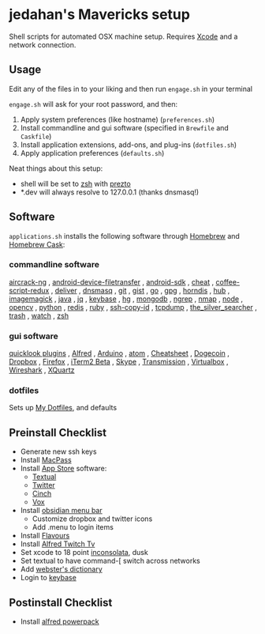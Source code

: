 # jedahan's Mavericks setup

Shell scripts for automated OSX machine setup. Requires [Xcode](https://developer.apple.com/downloads) and a network connection.

## Usage

Edit any of the files in to your liking and then run `engage.sh` in your terminal

`engage.sh` will ask for your root password, and then:

  1. Apply system preferences (like hostname) (`preferences.sh`)
  2. Install commandline and gui software (specified in `Brewfile` and `Caskfile`)
  3. Install application extensions, add-ons, and plug-ins (`dotfiles.sh`)
  4. Apply application preferences (`defaults.sh`)

Neat things about this setup:
 - shell will be set to [zsh](zsh.org) with [prezto](github.com/sorin-ionescu/prezto)
 - *.dev will always resolve to 127.0.0.1 (thanks dnsmasq!)

## Software

`applications.sh` installs the following software through [Homebrew](http://brew.sh) and [Homebrew Cask](https://github.com/phinze/homebrew-cask):

### commandline software

[aircrack-ng](aircrack-ng.org)
, [android-device-filetransfer](android.com/filetransfer)
, [android-sdk](developer.android.com/index.html)
, [cheat](github.com/chrisallenlane/cheat)
, [coffee-script-redux](http://michaelficarra.github.io/CoffeeScriptRedux)
, [deliver](github.com/gerhard/deliver)
, [dnsmasq](thekelleys.org.uk/dnsmasq/doc.html)
, [git](git-scm.com)
, [gist](github.com/defunkt/gist)
, [go](golang.org)
, [gpg](gnupg.org)
, [horndis](joshuawise.com/horndis)
, [hub](hub.github.com)
, [imagemagick](imagemagick.org)
, [java](java.com)
, [jq](stedolan.github.io/jq)
, [keybase](keybase.io)
, [hg](mercurial.selenic.com)
, [mongodb](mongodb.org)
, [ngrep](ngrep.sourceforge.net)
, [nmap](nmap.org)
, [node](nodejs.org)
, [opencv](opencv.org)
, [python](python.org)
, [redis](redis.io)
, [ruby](ruby-lang.org)
, [ssh-copy-id](openssh.com)
, [tcpdump](tcpdump.org)
, [the_silver_searcher](github.com/ggreer/the_silver_searcher)
, [trash](hasseg.org/trash)
, [watch](procps.sourceforge.net)
, [zsh](zsh.org)

### gui software

[quicklook plugins](github.com/sindresorhus/quick-look-plugins)
, [Alfred](alfredapp.com)
, [Arduino](arduino.cc)
, [atom](atom.io)
, [Cheatsheet](cheatsheetapp.com)
, [Dogecoin](github.com/dogecoin/dogecoin)
, [Dropbox](dropbox.com)
, [Firefox](mozilla.org)
, [iTerm2 Beta](iterm2.com)
, [Skype](skype.com)
, [Transmission](transmissionbt.com/)
, [Virtualbox](virtualbox.org)
, [Wireshark](wireshark.org)
, [XQuartz](xquartz.macosforge.org)

### dotfiles

Sets up [My Dotfiles](https://github.com/jedahan/dotfiles), and defaults

## Preinstall Checklist

* Generate new ssh keys
* Install [MacPass](https://github.com/mstarke/MacPass)
* Install [App Store](http://www.apple.com/macosx/whats-new/app-store.html) software:
    * [Textual](https://itunes.apple.com/us/app/textual-irc-client/id403012667?mt=12)
    * [Twitter](https://itunes.apple.com/us/app/twitter/id409789998?mt=12)
    * [Cinch](https://itunes.apple.com/us/app/cinch/id412529613?mt=12)
    * [Vox](https://itunes.apple.com/us/app/vox/id461369673?mt=12)
* Install [obsidian menu bar](http://obsidianmenubar.com)
    * Customize dropbox and twitter icons
    * Add .menu to login items
* Install [Flavours](http://flavours.interacto.net/)
* Install [Alfred Twitch Tv](https://github.com/eusi/alfred2-twitch-streamer)
* Set xcode to 18 point [inconsolata](http://www.levien.com/type/myfonts/inconsolata.html), dusk
* Set textual to have command-[ switch across networks
* Add [webster's dictionary](http://jsomers.net/blog/dictionary)
* Login to [keybase](keybase.io)

## Postinstall Checklist
* Install [alfred powerpack](https://mail.google.com/mail/u/0/#search/alfred+powerpack)
